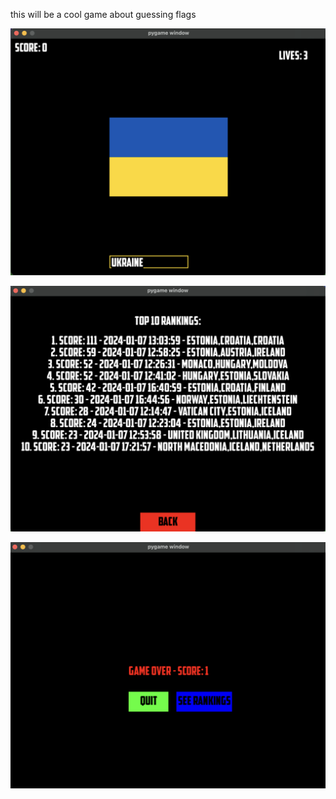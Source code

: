this will be a cool game about guessing flags

![gameplay](screenshots/image.png)

![Alt text](screenshots/image-1.png)

![Alt text](screenshots/youlose.png)